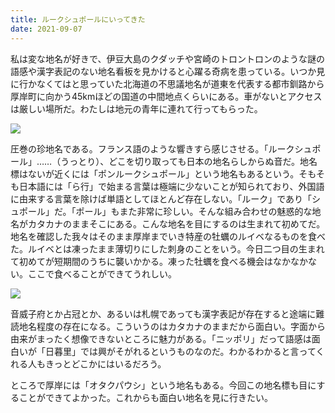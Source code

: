 ```yaml
---
title: ルークシュポールにいってきた
date: 2021-09-07
---
```


私は変な地名が好きで、伊豆大島のクダッチや宮崎のトロントロンのような謎の語感や漢字表記のない地名看板を見かけると心躍る奇病を患っている。いつか見に行かなくてはと思っていた北海道の不思議地名が道東を代表する都市釧路から厚岸町に向かう45kmほどの国道の中間地点くらいにある。車がないとアクセスは厳しい場所だ。わたしは地元の青年に連れて行ってもらった。

![](https://photos.smugmug.com/photos/i-6r9993G/0/b639d5c3/X4/i-6r9993G-X4.jpg)

圧巻の珍地名である。フランス語のような響きすら感じさせる。「ルークシュポール」……（うっとり）、どこを切り取っても日本の地名らしからぬ音だ。地名標はないが近くには「ポンルークシュポール」という地名もあるという。そもそも日本語には「ら行」で始まる言葉は極端に少ないことが知られており、外国語に由来する言葉を除けば単語としてほとんど存在しない。「ルーク」であり「シュポール」だ。「ポール」もまた非常に珍しい。そんな組み合わせの魅惑的な地名がカタカナのままそこにある。こんな地名を目にするのは生まれて初めてだ。地名を確認した我々はそのまま厚岸までいき特産の牡蠣のルイベなるものを食べた。ルイベとは凍ったまま薄切りにした刺身のことをいう。今日二つ目の生まれて初めてが短期間のうちに襲いかかる。凍った牡蠣を食べる機会はなかなかない。ここで食べることができてうれしい。

![](https://photos.smugmug.com/photos/i-64RBXgp/0/df5fec64/X4/i-64RBXgp-X4.jpg)

音威子府とか占冠とか、あるいは札幌であっても漢字表記が存在すると途端に難読地名程度の存在になる。こういうのはカタカナのままだから面白い。字面から由来がまったく想像できないところに魅力がある。「ニッポリ」だって語感は面白いが「日暮里」では興がそがれるというものなのだ。わかるわかると言ってくれる人もきっとどこかにはいるだろう。

ところで厚岸には「オタクパウシ」という地名もある。今回この地名標も目にすることができてよかった。これからも面白い地名を見に行きたい。
